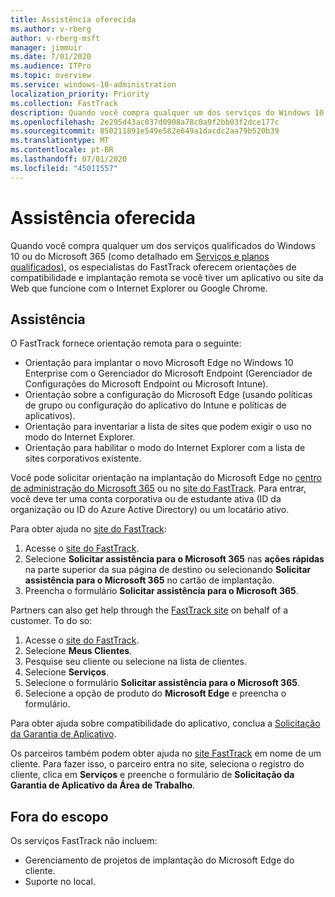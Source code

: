 ```yaml
---
title: Assistência oferecida
ms.author: v-rberg
author: v-rberg-msft
manager: jimmuir
ms.date: 7/01/2020
ms.audience: ITPro
ms.topic: overview
ms.service: windows-10-administration
localization_priority: Priority
ms.collection: FastTrack
description: Quando você compra qualquer um dos serviços do Windows 10 ou do Microsoft 365 (como detalhado em Serviços e planos qualificados), os especialistas do FastTrack oferecem orientações de compatibilidade e implantação remota se você tiver um aplicativo ou site da Web que funcione com o Internet Explorer ou Google Chrome.
ms.openlocfilehash: 2e295d43ac037d0908a78c0a9f2bb03f2dce177c
ms.sourcegitcommit: 850211891e549e582e649a1dacdc2aa79b520b39
ms.translationtype: MT
ms.contentlocale: pt-BR
ms.lasthandoff: 07/01/2020
ms.locfileid: "45011557"
---
```

# <a name="assistance-offered"></a>Assistência oferecida

Quando você compra qualquer um dos serviços qualificados do Windows 10 ou do Microsoft 365 (como detalhado em [Serviços e planos qualificados](M365-eligible-services-and-plans.md)), os especialistas do FastTrack oferecem orientações de compatibilidade e implantação remota se você tiver um aplicativo ou site da Web que funcione com o Internet Explorer ou Google Chrome. 

## <a name="assistance"></a>Assistência

O FastTrack fornece orientação remota para o seguinte:
- Orientação para implantar o novo Microsoft Edge no Windows 10 Enterprise com o Gerenciador do Microsoft Endpoint (Gerenciador de Configurações do Microsoft Endpoint ou Microsoft Intune).
- Orientação sobre a configuração do Microsoft Edge (usando políticas de grupo ou configuração do aplicativo do Intune e políticas de aplicativos).
- Orientação para inventariar a lista de sites que podem exigir o uso no modo do Internet Explorer.
- Orientação para habilitar o modo do Internet Explorer com a lista de sites corporativos existente.

Você pode solicitar orientação na implantação do Microsoft Edge no [centro de administração do Microsoft 365](https://go.microsoft.com/fwlink/?linkid=2032704) ou no [site do FastTrack](https://go.microsoft.com/fwlink/?linkid=780698). Para entrar, você deve ter uma conta corporativa ou de estudante ativa (ID da organização ou ID do Azure Active Directory) ou um locatário ativo. 

Para obter ajuda no [site do FastTrack](https://go.microsoft.com/fwlink/?linkid=780698): 
1.    Acesse o [site do FastTrack](https://go.microsoft.com/fwlink/?linkid=780698). 
2.    Selecione **Solicitar assistência para o Microsoft 365** nas **ações rápidas** na parte superior da sua página de destino ou selecionando **Solicitar assistência para o Microsoft 365** no cartão de implantação.
3.    Preencha o formulário **Solicitar assistência para o Microsoft 365**.
  
Partners can also get help through the [FastTrack site](https://go.microsoft.com/fwlink/?linkid=780698) on behalf of a customer. To do so:
1.    Acesse o [site do FastTrack](https://go.microsoft.com/fwlink/?linkid=780698). 
2.    Selecione **Meus Clientes**.
3.    Pesquise seu cliente ou selecione na lista de clientes.
4.    Selecione **Serviços**.
5.    Selecione o formulário **Solicitar assistência para o Microsoft 365**.
6.    Selecione a opção de produto do **Microsoft Edge** e preencha o formulário.
 
Para obter ajuda sobre compatibilidade do aplicativo, conclua a [Solicitação da Garantia de Aplicativo](https://go.microsoft.com/fwlink/?linkid=2022721).

Os parceiros também podem obter ajuda no [site FastTrack](https://go.microsoft.com/fwlink/?linkid=780698) em nome de um cliente. Para fazer isso, o parceiro entra no site, seleciona o registro do cliente, clica em **Serviços** e preenche o formulário de **Solicitação da Garantia de Aplicativo da Área de Trabalho**.

## <a name="out-of-scope"></a>Fora do escopo

Os serviços FastTrack não incluem:
- Gerenciamento de projetos de implantação do Microsoft Edge do cliente.
- Suporte no local.

